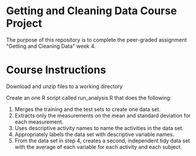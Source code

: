 # Getting and Cleaning Data Course Project
The purpose of this repository is to complete the peer-graded assignment "Getting and Cleaning Data" week 4.

# Course Instructions
Download and unzip files to a working directory

Create an one R script called run_analysis.R that does the following:

1. Merges the training and the test sets to create one data set.
2. Extracts only the measurements on the mean and standard deviation for each measurement.
3. Uses descriptive activity names to name the activities in the data set.
4. Appropriately labels the data set with descriptive variable names.
5. From the data set in step 4, creates a second, independent tidy data set with the average of each variable for each activity and each subject.
